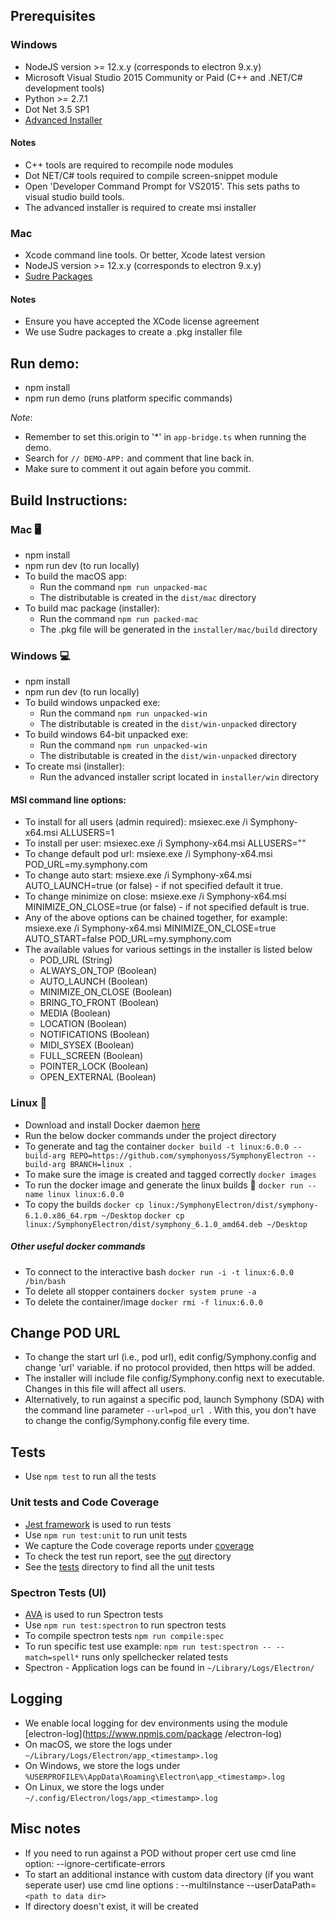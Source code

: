 ## Prerequisites

### Windows
- NodeJS version >= 12.x.y (corresponds to electron 9.x.y)
- Microsoft Visual Studio 2015 Community or Paid (C++ and .NET/C# development tools)
- Python >= 2.7.1
- Dot Net 3.5 SP1
- [Advanced Installer](https://www.advancedinstaller.com/)

#### Notes
- C++ tools are required to recompile node modules
- Dot NET/C# tools required to compile screen-snippet module
- Open 'Developer Command Prompt for VS2015'. This sets paths to visual studio build tools.
- The advanced installer is required to create msi installer

### Mac
- Xcode command line tools. Or better, Xcode latest version
- NodeJS version >= 12.x.y (corresponds to electron 9.x.y)
- [Sudre Packages](http://s.sudre.free.fr/Software/Packages/about.html)

#### Notes
- Ensure you have accepted the XCode license agreement
- We use Sudre packages to create a .pkg installer file 

## Run demo:
- npm install
- npm run demo (runs platform specific commands)

*Note*: 
- Remember to set this.origin to '*' in `app-bridge.ts` when running the demo. 
- Search for `// DEMO-APP:` and comment that line back in. 
- Make sure to comment it out again before you commit.

## Build Instructions:

### Mac 🖥
- npm install
- npm run dev (to run locally)
- To build the macOS app:
  * Run the command `npm run unpacked-mac`
  * The distributable is created in the `dist/mac` directory
- To build mac package (installer):  
  * Run the command `npm run packed-mac`
  * The .pkg file will be generated in the `installer/mac/build` directory

### Windows 💻
- npm install
- npm run dev (to run locally)
- To build windows unpacked exe:
  * Run the command `npm run unpacked-win`
  * The distributable is created in the `dist/win-unpacked` directory
- To build windows 64-bit unpacked exe:
  * Run the command `npm run unpacked-win`
  * The distributable is created in the `dist/win-unpacked` directory
- To create msi (installer):
  * Run the advanced installer script located in `installer/win` directory
  
#### MSI command line options:
- To install for all users (admin required): msiexec.exe /i Symphony-x64.msi ALLUSERS=1
- To install per user: msiexec.exe /i Symphony-x64.msi ALLUSERS=""
- To change default pod url: msiexe.exe /i Symphony-x64.msi POD_URL=my.symphony.com
- To change auto start: msiexe.exe /i Symphony-x64.msi AUTO_LAUNCH=true (or false) - if not specified default it true.
- To change minimize on close: msiexe.exe /i Symphony-x64.msi MINIMIZE_ON_CLOSE=true (or false) - if not specified default is true.
- Any of the above options can be chained together, for example: msiexe.exe /i Symphony-x64.msi MINIMIZE_ON_CLOSE=true AUTO_START=false POD_URL=my.symphony.com
- The available values for various settings in the installer is listed below
  * POD_URL (String)
  * ALWAYS_ON_TOP (Boolean)
  * AUTO_LAUNCH (Boolean)
  * MINIMIZE_ON_CLOSE (Boolean)
  * BRING_TO_FRONT (Boolean)
  * MEDIA (Boolean)
  * LOCATION (Boolean)
  * NOTIFICATIONS (Boolean)
  * MIDI_SYSEX (Boolean)
  * FULL_SCREEN (Boolean)
  * POINTER_LOCK (Boolean)
  * OPEN_EXTERNAL (Boolean)

### Linux 🐳
- Download and install Docker daemon [here](https://www.docker.com/products/docker-desktop)
- Run the below docker commands under the project directory
- To generate and tag the container
`docker build -t linux:6.0.0 --build-arg REPO=https://github.com/symphonyoss/SymphonyElectron --build-arg BRANCH=linux .`
- To make sure the image is created and tagged correctly
`docker images`
- To run the docker image and generate the linux builds 🎉
`docker run --name linux linux:6.0.0`
- To copy the builds
`docker cp linux:/SymphonyElectron/dist/symphony-6.1.0.x86_64.rpm ~/Desktop`
`docker cp linux:/SymphonyElectron/dist/symphony_6.1.0_amd64.deb ~/Desktop`

##### Other useful docker commands
- To connect to the interactive bash
`docker run -i -t linux:6.0.0 /bin/bash`
- To delete all stopper containers
`docker system prune -a`
- To delete the container/image
`docker rmi -f linux:6.0.0`

## Change POD URL
- To change the start url (i.e., pod url), edit config/Symphony.config and change 'url' variable. if no protocol provided, then https will be added.
- The installer will include file config/Symphony.config next to executable. Changes in this file will affect all
 users.
- Alternatively, to run against a specific pod, launch Symphony (SDA) with the command line parameter `--url=pod_url
`. With this, you don't have to change the config/Symphony.config file every time.

## Tests
- Use `npm test` to run all the tests

### Unit tests and Code Coverage
- [Jest framework](http://facebook.github.io/jest/) is used to run tests
- Use `npm run test:unit` to run unit tests
- We capture the Code coverage reports under [coverage](out/coverage)
- To check the test run report, see the [out](out/) directory
- See the [tests](spec/) directory to find all the unit tests

### Spectron Tests (UI)
- [AVA](https://github.com/avajs/ava) is used to run Spectron tests
- Use `npm run test:spectron` to run spectron tests
- To compile spectron tests `npm run compile:spec`
- To run specific test use example: `npm run test:spectron -- --match=spell*` runs only spellchecker related tests
- Spectron - Application logs can be found in `~/Library/Logs/Electron/`  

## Logging
- We enable local logging for dev environments using the module [electron-log](https://www.npmjs.com/package
/electron-log)
- On macOS, we store the logs under `~/Library/Logs/Electron/app_<timestamp>.log`
- On Windows, we store the logs under `%USERPROFILE%\AppData\Roaming\Electron\app_<timestamp>.log`
- On Linux, we store the logs under `~/.config/Electron/logs/app_<timestamp>.log`

## Misc notes
- If you need to run against a POD without proper cert use cmd line option: --ignore-certificate-errors
- To start an additional instance with custom data directory (if you want seperate user) use cmd line options
: --multiInstance --userDataPath=`<path to data dir>`
- If directory doesn't exist, it will be created
